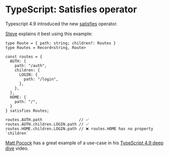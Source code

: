 # TypeScript: Satisfies operator

Typescript 4.9 introduced the new [satisfies](https://www.typescriptlang.org/docs/handbook/release-notes/typescript-4-9.html#the-satisfies-operator) operator.

[Steve](https://twitter.com/Steve8708/status/1605322303319199744) explains it best using this example:

```tsx
type Route = { path: string; children?: Routes }
type Routes = Record<string, Route>

const routes = {
  AUTH: {
    path: "/auth",
    children: {
      LOGIN: {
        path: "/login",
      },
    },
  },
  HOME: {
    path: "/",
  }
} satisfies Routes;

routes.AUTH.path                // ✅
routes.AUTH.children.LOGIN.path // ✅
routes.HOME.children.LOGIN.path // ❌ routes.HOME has no property `children`
```

[Matt Pocock](https://twitter.com/mattpocockuk) has a great example of a use-case in his [TypeScript 4.9 deep dive](https://www.youtube.com/watch?v=Danki1DyiuI&t=439s) video.
